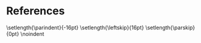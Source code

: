 
References
===============================================================================

\setlength{\parindent}{-16pt}
\setlength{\leftskip}{16pt}
\setlength{\parskip}{0pt}
\noindent

